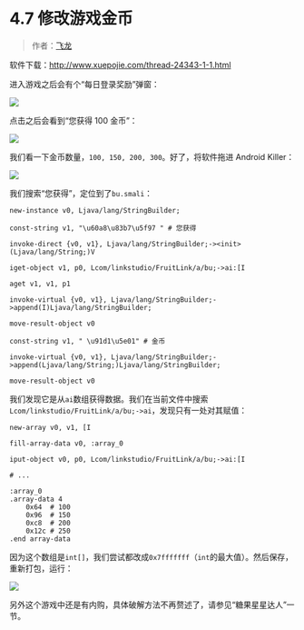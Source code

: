 # 4.7 修改游戏金币

> 作者：[飞龙](https://github.com/wizardforcel)

软件下载：http://www.xuepojie.com/thread-24343-1-1.html

进入游戏之后会有个“每日登录奖励”弹窗：

![](http://upload-images.jianshu.io/upload_images/118142-1ce5111cf8cf8fb2.jpg)

点击之后会看到“您获得 100 金币”：

![](http://upload-images.jianshu.io/upload_images/118142-67244472b5ffd701.jpg)

我们看一下金币数量，`100, 150, 200, 300`。好了，将软件拖进 Android Killer：

![](http://upload-images.jianshu.io/upload_images/118142-57eb9f6bec69dbf3.jpg)

我们搜索“您获得”，定位到了`bu.smali`：

```
new-instance v0, Ljava/lang/StringBuilder;

const-string v1, "\u60a8\u83b7\u5f97 " # 您获得

invoke-direct {v0, v1}, Ljava/lang/StringBuilder;-><init>(Ljava/lang/String;)V

iget-object v1, p0, Lcom/linkstudio/FruitLink/a/bu;->ai:[I

aget v1, v1, p1

invoke-virtual {v0, v1}, Ljava/lang/StringBuilder;->append(I)Ljava/lang/StringBuilder;

move-result-object v0

const-string v1, " \u91d1\u5e01" # 金币

invoke-virtual {v0, v1}, Ljava/lang/StringBuilder;->append(Ljava/lang/String;)Ljava/lang/StringBuilder;

move-result-object v0
```

我们发现它是从`ai`数组获得数据。我们在当前文件中搜索`Lcom/linkstudio/FruitLink/a/bu;->ai`，发现只有一处对其赋值：

```
new-array v0, v1, [I

fill-array-data v0, :array_0

iput-object v0, p0, Lcom/linkstudio/FruitLink/a/bu;->ai:[I

# ...

:array_0
.array-data 4
    0x64  # 100
    0x96  # 150
    0xc8  # 200
    0x12c # 250
.end array-data
```

因为这个数组是`int[]`，我们尝试都改成`0x7fffffff`（`int`的最大值）。然后保存，重新打包，运行：

![](http://upload-images.jianshu.io/upload_images/118142-f062221144c7f3dc.jpg)

另外这个游戏中还是有内购，具体破解方法不再赘述了，请参见“糖果星星达人”一节。
